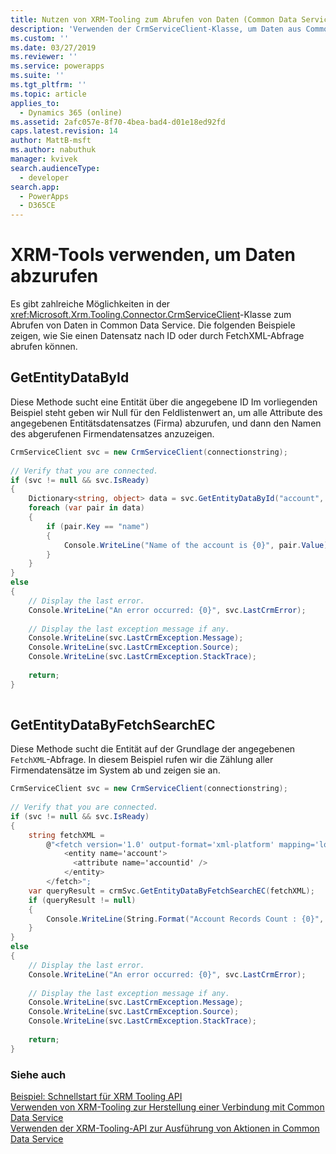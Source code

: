 ```yaml
---
title: Nutzen von XRM-Tooling zum Abrufen von Daten (Common Data Service) | Microsoft Docs
description: 'Verwenden der CrmServiceClient-Klasse, um Daten aus Common Data Service abzurufen'
ms.custom: ''
ms.date: 03/27/2019
ms.reviewer: ''
ms.service: powerapps
ms.suite: ''
ms.tgt_pltfrm: ''
ms.topic: article
applies_to:
  - Dynamics 365 (online)
ms.assetid: 2afc057e-8f70-4bea-bad4-d01e18ed92fd
caps.latest.revision: 14
author: MattB-msft
ms.author: nabuthuk
manager: kvivek
search.audienceType:
  - developer
search.app:
  - PowerApps
  - D365CE
---
```

# <a name="use-xrm-tooling-to-retrieve-data"></a>XRM-Tools verwenden, um Daten abzurufen

Es gibt zahlreiche Möglichkeiten in der <xref:Microsoft.Xrm.Tooling.Connector.CrmServiceClient>-Klasse zum Abrufen von Daten in Common Data Service. Die folgenden Beispiele zeigen, wie Sie einen Datensatz nach ID oder durch FetchXML-Abfrage abrufen können.  
  
## <a name="getentitydatabyid"></a>GetEntityDataById  

Diese Methode sucht eine Entität über die angegebene ID Im vorliegenden Beispiel steht geben wir Null für den Feldlistenwert an, um alle Attribute des angegebenen Entitätsdatensatzes (Firma) abzurufen, und dann den Namen des abgerufenen Firmendatensatzes anzuzeigen.  
  
```csharp  
CrmServiceClient svc = new CrmServiceClient(connectionstring);  
  
// Verify that you are connected.  
if (svc != null && svc.IsReady)  
{  
    Dictionary<string, object> data = svc.GetEntityDataById("account", <Account_ID>, null);  
    foreach (var pair in data)  
    {  
        if (pair.Key == "name")  
        {  
            Console.WriteLine("Name of the account is {0}", pair.Value);  
        }  
    }  
}  
else  
{  
    // Display the last error.  
    Console.WriteLine("An error occurred: {0}", svc.LastCrmError);  
  
    // Display the last exception message if any.  
    Console.WriteLine(svc.LastCrmException.Message);  
    Console.WriteLine(svc.LastCrmException.Source);  
    Console.WriteLine(svc.LastCrmException.StackTrace);  
  
    return;  
}  
  
```  
  
## <a name="getentitydatabyfetchsearchec"></a>GetEntityDataByFetchSearchEC  

Diese Methode sucht die Entität auf der Grundlage der angegebenen `FetchXML`-Abfrage. In diesem Beispiel rufen wir die Zählung aller Firmendatensätze im System ab und zeigen sie an.  
  
```csharp  
CrmServiceClient svc = new CrmServiceClient(connectionstring);  
  
// Verify that you are connected.  
if (svc != null && svc.IsReady)  
{   
    string fetchXML =   
        @"<fetch version='1.0' output-format='xml-platform' mapping='logical' distinct='false' returntotalrecordcount='true' >  
            <entity name='account'>  
              <attribute name='accountid' />  
            </entity>  
        </fetch>";  
    var queryResult = crmSvc.GetEntityDataByFetchSearchEC(fetchXML);  
    if (queryResult != null)  
    {  
        Console.WriteLine(String.Format("Account Records Count : {0}", queryResult.TotalRecordCount));  
    }  
}  
else  
{  
    // Display the last error.  
    Console.WriteLine("An error occurred: {0}", svc.LastCrmError);  
  
    // Display the last exception message if any.  
    Console.WriteLine(svc.LastCrmException.Message);  
    Console.WriteLine(svc.LastCrmException.Source);  
    Console.WriteLine(svc.LastCrmException.StackTrace);  
  
    return;  
}  
```  
  
### <a name="see-also"></a>Siehe auch  

[Beispiel: Schnellstart für XRM Tooling API](sample-quick-start-xrm-tooling-api.md)<br />
[Verwenden von XRM-Tooling zur Herstellung einer Verbindung mit Common Data Service](use-crmserviceclient-constructors-connect.md)<br />
[Verwenden der XRM-Tooling-API zur Ausführung von Aktionen in Common Data Service](use-xrm-tooling-execute-actions.md)
